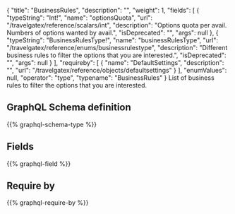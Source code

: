 {
  "title": "BusinessRules",
  "description": "",
  "weight": 1,
  "fields": [
    {
      "typeString": "Int!",
      "name": "optionsQuota",
      "url": "/travelgatex/reference/scalars/int",
      "description": "Options quota per avail. Numbers of options wanted by avail.",
      "isDeprecated": "",
      "args": null
    },
    {
      "typeString": "BusinessRulesType!",
      "name": "businessRulesType",
      "url": "/travelgatex/reference/enums/businessrulestype",
      "description": "Different business rules to filter the options that you are interested.",
      "isDeprecated": "",
      "args": null
    }
  ],
  "requireby": [
    {
      "name": "DefaultSettings",
      "description": "",
      "url": "/travelgatex/reference/objects/defaultsettings"
    }
  ],
  "enumValues": null,
  "operator": "type",
  "typename": "BusinessRules"
}
List of business rules to filter the options that you are interested.
## GraphQL Schema definition

{{% graphql-schema-type %}}

## Fields

{{% graphql-field %}}

## Require by

{{% graphql-require-by %}}
